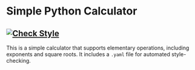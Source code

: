 # Simple Python Calculator
[![Check Style](https://github.com/vsong1/calculator/actions/workflows/style.yaml/badge.svg)](https://github.com/vsong1/calculator/actions/workflows/style.yaml)
-----
This is a simple calculator that supports elementary operations, including exponents and square roots. It includes a `.yaml` file for automated style-checking.